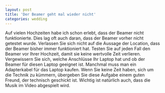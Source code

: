 ```yaml
---
layout: post
title: 'Der Beamer geht mal wieder nicht'
categories: wedding
---
```


Auf vielen Hochzeiten habe ich schon erlebt, dass der Beamer nicht funktionierte. Dies lag oft auch daran, dass der Beamer vorher nicht getestet wurde. Verlassen Sie sich nicht auf die Aussage der Location, dass der Beamer bisher immer funktioniert hat. Testen Sie auf jeden Fall den Beamer vor Ihrer Hochzeit, damit sie keine wertvolle Zeit verlieren. Vergewissern Sie sich, welche Anschlüsse Ihr Laptop hat und ob der Beamer für diesen Laptop geeignet ist. Manchmal muss man ein Adapterkabel für das Laptop kaufen. Wenn Sie keine Zeit haben, sich um die Technik zu kümmern, übergeben Sie diese Aufgabe einem guten Freund, der technisch geschickt ist. Wichtig ist natürlich auch, dass die Musik im Video abgespielt wird.
